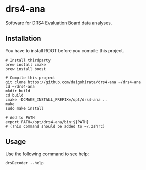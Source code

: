 # drs4-ana
Software for DRS4 Evaluation Board data analyses.

## Installation
You have to install ROOT before you compile this project.
```
# Install thirdparty
brew install cmake
brew install boost

# Compile this project
git clone https://github.com/daigohirata/drs4-ana ~/drs4-ana
cd ~/drs4-ana
mkdir build
cd build
cmake -DCMAKE_INSTALL_PREFIX=/opt/drs4-ana ..
make 
sudo make install

# Add to PATH
export PATH=/opt/drs4-ana/bin:${PATH}
# (This command should be added to ~/.zshrc)
```
## Usage
Use the following command to see help:
```
drsDecoder --help
```
